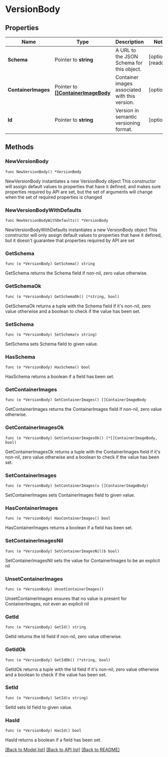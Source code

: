 # VersionBody

## Properties

Name | Type | Description | Notes
------------ | ------------- | ------------- | -------------
**Schema** | Pointer to **string** | A URL to the JSON Schema for this object. | [optional] [readonly] 
**ContainerImages** | Pointer to [**[]ContainerImageBody**](ContainerImageBody.md) | Container images associated with this version. | [optional] 
**Id** | Pointer to **string** | Version in semantic versioning format. | [optional] 

## Methods

### NewVersionBody

`func NewVersionBody() *VersionBody`

NewVersionBody instantiates a new VersionBody object
This constructor will assign default values to properties that have it defined,
and makes sure properties required by API are set, but the set of arguments
will change when the set of required properties is changed

### NewVersionBodyWithDefaults

`func NewVersionBodyWithDefaults() *VersionBody`

NewVersionBodyWithDefaults instantiates a new VersionBody object
This constructor will only assign default values to properties that have it defined,
but it doesn't guarantee that properties required by API are set

### GetSchema

`func (o *VersionBody) GetSchema() string`

GetSchema returns the Schema field if non-nil, zero value otherwise.

### GetSchemaOk

`func (o *VersionBody) GetSchemaOk() (*string, bool)`

GetSchemaOk returns a tuple with the Schema field if it's non-nil, zero value otherwise
and a boolean to check if the value has been set.

### SetSchema

`func (o *VersionBody) SetSchema(v string)`

SetSchema sets Schema field to given value.

### HasSchema

`func (o *VersionBody) HasSchema() bool`

HasSchema returns a boolean if a field has been set.

### GetContainerImages

`func (o *VersionBody) GetContainerImages() []ContainerImageBody`

GetContainerImages returns the ContainerImages field if non-nil, zero value otherwise.

### GetContainerImagesOk

`func (o *VersionBody) GetContainerImagesOk() (*[]ContainerImageBody, bool)`

GetContainerImagesOk returns a tuple with the ContainerImages field if it's non-nil, zero value otherwise
and a boolean to check if the value has been set.

### SetContainerImages

`func (o *VersionBody) SetContainerImages(v []ContainerImageBody)`

SetContainerImages sets ContainerImages field to given value.

### HasContainerImages

`func (o *VersionBody) HasContainerImages() bool`

HasContainerImages returns a boolean if a field has been set.

### SetContainerImagesNil

`func (o *VersionBody) SetContainerImagesNil(b bool)`

 SetContainerImagesNil sets the value for ContainerImages to be an explicit nil

### UnsetContainerImages
`func (o *VersionBody) UnsetContainerImages()`

UnsetContainerImages ensures that no value is present for ContainerImages, not even an explicit nil
### GetId

`func (o *VersionBody) GetId() string`

GetId returns the Id field if non-nil, zero value otherwise.

### GetIdOk

`func (o *VersionBody) GetIdOk() (*string, bool)`

GetIdOk returns a tuple with the Id field if it's non-nil, zero value otherwise
and a boolean to check if the value has been set.

### SetId

`func (o *VersionBody) SetId(v string)`

SetId sets Id field to given value.

### HasId

`func (o *VersionBody) HasId() bool`

HasId returns a boolean if a field has been set.


[[Back to Model list]](../README.md#documentation-for-models) [[Back to API list]](../README.md#documentation-for-api-endpoints) [[Back to README]](../README.md)


